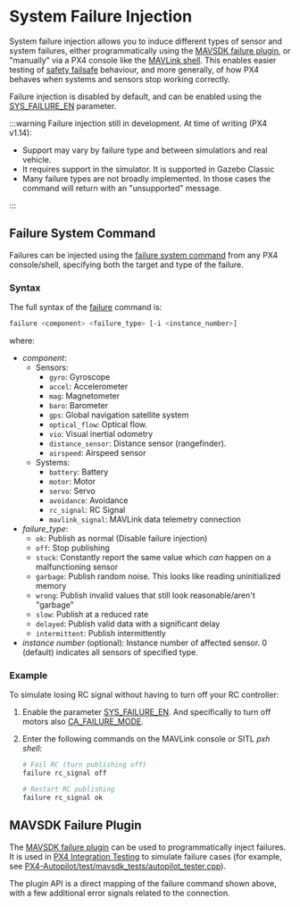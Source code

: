 # System Failure Injection

System failure injection allows you to induce different types of sensor and system failures, either programmatically using the [MAVSDK failure plugin](https://mavsdk.mavlink.io/main/en/cpp/api_reference/classmavsdk_1_1_failure.html), or "manually" via a PX4 console like the [MAVLink shell](../debug/mavlink_shell.md#mavlink-shell).
This enables easier testing of [safety failsafe](../config/safety.md) behaviour, and more generally, of how PX4 behaves when systems and sensors stop working correctly.

Failure injection is disabled by default, and can be enabled using the [SYS_FAILURE_EN](../advanced_config/parameter_reference.md#SYS_FAILURE_EN) parameter.

:::warning
Failure injection still in development.
At time of writing (PX4 v1.14):

- Support may vary by failure type and between simulatiors and real vehicle.
- It requires support in the simulator.
  It is supported in Gazebo Classic
- Many failure types are not broadly implemented.
  In those cases the command will return with an "unsupported" message.

:::

## Failure System Command

Failures can be injected using the [failure system command](../modules/modules_command.md#failure) from any PX4 console/shell, specifying both the target and type of the failure.

### Syntax

The full syntax of the [failure](../modules/modules_command.md#failure) command is:

```sh
failure <component> <failure_type> [-i <instance_number>]
```

where:

- _component_:
  - Sensors:
    - `gyro`: Gyroscope
    - `accel`: Accelerometer
    - `mag`: Magnetometer
    - `baro`: Barometer
    - `gps`: Global navigation satellite system
    - `optical_flow`: Optical flow.
    - `vio`: Visual inertial odometry
    - `distance_sensor`: Distance sensor (rangefinder).
    - `airspeed`: Airspeed sensor
  - Systems:
    - `battery`: Battery
    - `motor`: Motor
    - `servo`: Servo
    - `avoidance`: Avoidance
    - `rc_signal`: RC Signal
    - `mavlink_signal`: MAVLink data telemetry connection
- _failure_type_:
  - `ok`: Publish as normal (Disable failure injection)
  - `off`: Stop publishing
  - `stuck`: Constantly report the same value which _can_ happen on a malfunctioning sensor
  - `garbage`: Publish random noise. This looks like reading uninitialized memory
  - `wrong`: Publish invalid values that still look reasonable/aren't "garbage"
  - `slow`: Publish at a reduced rate
  - `delayed`: Publish valid data with a significant delay
  - `intermittent`: Publish intermittently
- _instance number_ (optional): Instance number of affected sensor.
  0 (default) indicates all sensors of specified type.

### Example

To simulate losing RC signal without having to turn off your RC controller:

1. Enable the parameter [SYS_FAILURE_EN](../advanced_config/parameter_reference.md#SYS_FAILURE_EN). And specifically to turn off motors also [CA_FAILURE_MODE](../advanced_config/parameter_reference.md#CA_FAILURE_MODE).
1. Enter the following commands on the MAVLink console or SITL _pxh shell_:

   ```sh
   # Fail RC (turn publishing off)
   failure rc_signal off

   # Restart RC publishing
   failure rc_signal ok
   ```

## MAVSDK Failure Plugin

The [MAVSDK failure plugin](https://mavsdk.mavlink.io/main/en/cpp/api_reference/classmavsdk_1_1_failure.html) can be used to programmatically inject failures.
It is used in [PX4 Integration Testing](../test_and_ci/integration_testing_mavsdk.md) to simulate failure cases (for example, see [PX4-Autopilot/test/mavsdk_tests/autopilot_tester.cpp](https://github.com/PX4/PX4-Autopilot/blob/main/test/mavsdk_tests/autopilot_tester.cpp)).

The plugin API is a direct mapping of the failure command shown above, with a few additional error signals related to the connection.
